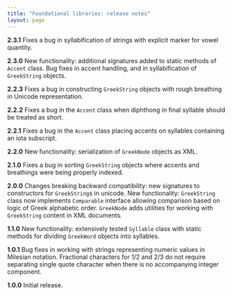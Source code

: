```yaml
---
title: "Foundational libraries: release notes"
layout: page
---
```


**2.3.1** Fixes a bug in syllabification of strings with explicit marker for vowel quantity.

**2.3.0** New functionality: additional signatures added to static methods of `Accent` class. Bug fixes in accent handling, and in syllabification of `GreekString` objects.

**2.2.3** Fixes a bug in constructing `GreekString` objects with rough breathing in Unicode representation.

**2.2.2** Fixes a bug in the `Accent` class when diphthong in final syllable should be treated as short.

**2.2.1** Fixes a bug in the `Accent` class placing accents on syllables containing an iota subscript.

**2.2.0** New functionality: serialization of `GreekNode` objects as XML.

**2.1.0** Fixes a bug in sorting `GreekString` objects where accents and breathings were being properly indexed.

**2.0.0** Changes breaking backward compatibility: new signatures to constructors for `GreekString`s in unicode.  New functionality:  `GreekString` class now implements `Comparable` interface allowing comparison based on logic of Greek alphabetic order.  `GreekNode` adds utilities for working with `GreekString` content in XML documents.

**1.1.0** New functionality:  extensively tested `Syllable` class with static methods for dividing `GreekWord` objects into syllables.

**1.0.1** Bug fixes in working with strings representing numeric values in Milesian notation.  Fractional characters for 1/2 and 2/3 do not require separating single quote character when there is no accompanying integer component.

**1.0.0** Initial release.
